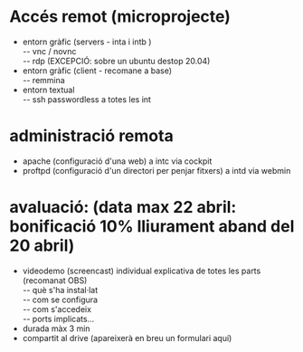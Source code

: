 # Accés remot (microprojecte)  
- entorn gràfic (servers - inta i intb )    
-- vnc / novnc  
-- rdp (EXCEPCIÓ: sobre un ubuntu destop 20.04) 
- entorn gràfic (client - recomane a base)    
-- remmina
- entorn textual   
-- ssh passwordless a totes les int  

# administració remota  
- apache (configuració d'una web) a intc via cockpit  
- proftpd (configuració d'un directori per penjar fitxers) a intd via webmin  

# avaluació:  (data max 22 abril: bonificació 10% lliurament aband del 20 abril)
- videodemo (screencast) individual explicativa de totes les parts (recomanat OBS)  
-- què s'ha instal·lat  
-- com se configura  
-- com s'accedeix  
-- ports implicats...  
- durada màx 3 min
- compartit al drive (apareixerà en breu un formulari aquí)

